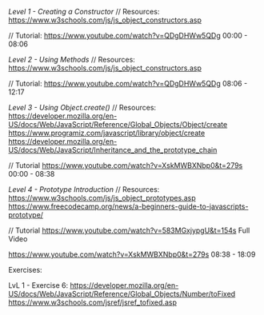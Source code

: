 *Level 1 - Creating a Constructor*
// Resources:
https://www.w3schools.com/js/js_object_constructors.asp

// Tutorial:
https://www.youtube.com/watch?v=QDgDHWw5QDg
00:00 - 08:06

*Level 2 - Using Methods*
// Resources:
https://www.w3schools.com/js/js_object_constructors.asp

// Tutorial:
https://www.youtube.com/watch?v=QDgDHWw5QDg
08:06 - 12:17

*Level 3 - Using Object.create()*
// Resources: 
https://developer.mozilla.org/en-US/docs/Web/JavaScript/Reference/Global_Objects/Object/create
https://www.programiz.com/javascript/library/object/create
https://developer.mozilla.org/en-US/docs/Web/JavaScript/Inheritance_and_the_prototype_chain

// Tutorial
https://www.youtube.com/watch?v=XskMWBXNbp0&t=279s
00:00 - 08:38

*Level 4 - Prototype Introduction*
// Resources:
https://www.w3schools.com/js/js_object_prototypes.asp
https://www.freecodecamp.org/news/a-beginners-guide-to-javascripts-prototype/

// Tutorial
https://www.youtube.com/watch?v=583MGxjypgU&t=154s
Full Video

https://www.youtube.com/watch?v=XskMWBXNbp0&t=279s
08:38 - 18:09


Exercises:

LvL 1 - Exercise 6:
https://developer.mozilla.org/en-US/docs/Web/JavaScript/Reference/Global_Objects/Number/toFixed
https://www.w3schools.com/jsref/jsref_tofixed.asp
